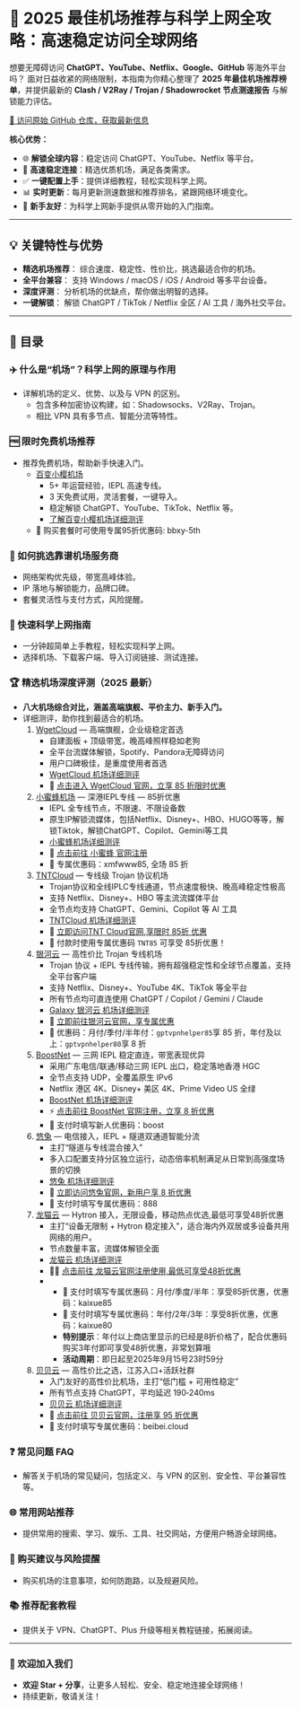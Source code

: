 # 🚀 2025 最佳机场推荐与科学上网全攻略：高速稳定访问全球网络

想要无障碍访问 **ChatGPT、YouTube、Netflix、Google、GitHub** 等海外平台吗？ 面对日益收紧的网络限制，本指南为你精心整理了 **2025 年最佳机场推荐榜单**，并提供最新的 **Clash / V2Ray / Trojan / Shadowrocket 节点测速报告** 与解锁能力评估。

[🔗  访问原始 GitHub 仓库，获取最新信息](https://github.com/chatgpt-helper-tech/airport-access)

**核心优势：**

*   🌐 **解锁全球内容**：稳定访问 ChatGPT、YouTube、Netflix 等平台。
*   🚀 **高速稳定连接**：精选优质机场，满足各类需求。
*   ✅ **一键配置上手**：提供详细教程，轻松实现科学上网。
*   📊 **实时更新**：每月更新测速数据和推荐排名，紧跟网络环境变化。
*   🎉 **新手友好**：为科学上网新手提供从零开始的入门指南。

---

## 💡 关键特性与优势

*   **精选机场推荐**： 综合速度、稳定性、性价比，挑选最适合你的机场。
*   **全平台兼容**： 支持 Windows / macOS / iOS / Android 等多平台设备。
*   **深度评测**： 分析机场的优缺点，帮你做出明智的选择。
*   **一键解锁**： 解锁 ChatGPT / TikTok / Netflix 全区 / AI 工具 / 海外社交平台。

---

## 📖 目录

### ✈️ 什么是“机场”？科学上网的原理与作用
*   详解机场的定义、优势、以及与 VPN 的区别。
    *   包含多种加密协议构建，如：Shadowsocks、V2Ray、Trojan。
    *   相比 VPN 具有多节点、智能分流等特性。

### 🆓 限时免费机场推荐
*   推荐免费机场，帮助新手快速入门。
    *   [百变小樱机场](https://bbxy.xn--cesw6hd3s99f.com/auth/register?code=FFHk)
        *   5+ 年运营经验，IEPL 高速专线。
        *   3 天免费试用，灵活套餐，一键导入。
        *   稳定解锁 ChatGPT、YouTube、TikTok、Netflix 等。
        *   [了解百变小樱机场详细测评](https://gptvpnhelper.com/airport-access/bbxy/)
    *   🎁 购买套餐时可使用专属95折优惠码: bbxy-5th

### 🎯 如何挑选靠谱机场服务商
*   网络架构优先级，带宽高峰体验。
*   IP 落地与解锁能力，品牌口碑。
*   套餐灵活性与支付方式，风险提醒。

### 🚀 快速科学上网指南
*   一分钟超简单上手教程，轻松实现科学上网。
*   选择机场、下载客户端、导入订阅链接、测试连接。

### 🏆 精选机场深度评测（2025 最新）

*   **八大机场综合对比，涵盖高端旗舰、平价主力、新手入门。**
*   详细测评，助你找到最适合的机场。
    1.  [WgetCloud](https://invite.wgetcloud.ltd/auth/register?code=xEgJKS) — 高端旗舰，企业级稳定首选
        *   自建面板 + 顶级带宽，晚高峰照样稳如老狗
        *   全平台流媒体解锁，Spotify、Pandora无障碍访问
        *   用户口碑极佳，是重度使用者首选
        *   [WgetCloud 机场详细测评](https://gptvpnhelper.com/airport-access/wgetcloud/)
        *   🚀 [点击进入 WgetCloud 官网，立享 85 折限时优惠](https://invite.wgetcloud.ltd/auth/register?code=xEgJKS)
    2.  [小蜜蜂机场](https://tangwu095.xmfvipaff01.cc/register?aff=oClLBb5A) — 深港IEPL专线 — 85折优惠
        *   IEPL 全专线节点，不限速、不限设备数
        *   原生IP解锁流媒体，包括Netflix、Disney+、HBO、HUGO等等，解锁Tiktok，解锁ChatGPT、Copilot、Gemini等工具
        *   [小蜜蜂机场详细测评](https://gptvpnhelper.com/airport-access/xmf/)
        *   🐝 [点击前往 小蜜蜂 官网注册](https://tangwu095.xmfvipaff01.cc/register?aff=oClLBb5A)
        *   🐝 专属优惠码：xmfwww85, 全场 85 折
    3.  [TNTCloud](https://tanu095.tntvipaff.cc/#/register?code=7MPbfr89) — 专线级 Trojan 协议机场
        *   Trojan协议和全线IPLC专线通道，节点速度极快、晚高峰稳定性极高
        *   支持 Netflix、Disney+、HBO 等主流流媒体平台
        *   全节点均支持 ChatGPT、Gemini、Copilot 等 AI 工具
        *   [TNTCloud 机场详细测评](https://gptvpnhelper.com/airport-access/tntcloud/)
        *   🦦 [立即访问TNT Cloud官网,享限时 85折 优惠](https://tanu095.tntvipaff.cc/#/register?code=7MPbfr89)
        *   🎁 付款时使用专属优惠码 `TNT85` 可享受 85折优惠！
    4.  [银河云](https://inv03.galaxyaff.cc/register?aff=tcOd0ob7) — 高性价比 Trojan 专线机场
        *   Trojan 协议 + IEPL 专线传输，拥有超强稳定性和全球节点覆盖，支持全平台客户端
        *   支持 Netflix、Disney+、YouTube 4K、TikTok 等全平台
        *   所有节点均可直连使用 ChatGPT / Copilot / Gemini / Claude
        *   [Galaxy 银河云 机场详细测评](https://gptvpnhelper.com/airport-access/yinheyun/)
        *   🚀 [立即前往银河云官网，享专属优惠](https://inv03.galaxyaff.cc/register?aff=tcOd0ob7)
        *   🎁 优惠码：月付/季付/半年付：`gptvpnhelper85`享 85 折，年付及以上：`gptvpnhelper80`享 8 折
    5.  [BoostNet](https://boostnet1.com/register?code=kKMFirlm) — 三网 IEPL 稳定直连，带宽表现优异
        *   采用广东电信/联通/移动三网 IEPL 出口，稳定落地香港 HGC
        *   全节点支持 UDP，全覆盖原生 IPv6
        *   Netflix 港区 4K、Disney+ 美区 4K、Prime Video US 全绿
        *   [BoostNet 机场详细测评](https://gptvpnhelper.com/airport-access/boostnet/)
        *   ⚡ [点击前往 BoostNet 官网注册，立享 8 折优惠](https://boostnet1.com/register?code=kKMFirlm)
        *   🎁 支付时填写新人优惠码：boost
    6.  [悠兔](https://youtu7.shop/register?code=erkQTmbM) — 电信接入，IEPL + 隧道双通道智能分流
        *   主打“隧道与专线混合接入”
        *   多入口配置支持分区独立运行，动态倍率机制满足从日常到高强度场景的切换
        *   [悠兔 机场详细测评](https://gptvpnhelper.com/airport-access/youtu/)
        *   🐰 [立即访问悠兔官网，新用户享 8 折优惠](https://youtu7.shop/register?code=erkQTmbM)
        *   🎁 支付时填写专属优惠码：888
    7.  [龙猫云](https://inv03.lmaff01.cc/register?aff=Y6CVzzEF) — Hytron 接入，无限设备，移动热点优选,最低可享受48折优惠
        *   主打“设备无限制 + Hytron 稳定接入”，适合海内外双居或多设备共用网络的用户。
        *   节点数量丰富，流媒体解锁全面
        *   [龙猫云 机场详细测评](https://gptvpnhelper.com/airport-access/longmaoyun/)
        *   🐱‍🏍 [点击前往 龙猫云官网注册使用,最低可享受48折优惠](https://inv03.lmaff01.cc/register?aff=Y6CVzzEF)
        *   - 🎁 支付时填写专属优惠码：月付/季度/半年：享受85折优惠，优惠码：kaixue85
            - 🎁 支付时填写专属优惠码：年付/2年/3年：享受8折优惠，优惠码：kaixue80
            -  **特别提示**：年付以上商店里显示的已经是8折价格了，配合优惠码购买3年付即可享受48折优惠，非常划算哦
            - **活动周期**：即日起至2025年9月15号23时59分
    8.  [贝贝云](https://beibeilink.top/register?code=Oa86Fbs3) — 高性价比之选，江苏入口+活跃社群
        *   入门友好的高性价比机场，主打“低门槛 + 可用性稳定”
        *   所有节点支持 ChatGPT，平均延迟 190‑240ms
        *   [贝贝云 机场详细测评](https://gptvpnhelper.com/airport-access/bby/)
        *   💸 [点击前往 贝贝云官网，注册享 95 折优惠](https://beibeilink.top/register?code=Oa86Fbs3)
        *   🎁 支付时填写专属优惠码：beibei.cloud

### ❓ 常见问题 FAQ
*   解答关于机场的常见疑问，包括定义、与 VPN 的区别、安全性、平台兼容性等。

### 🌐 常用网站推荐
*   提供常用的搜索、学习、娱乐、工具、社交网站，方便用户畅游全球网络。

### 🔑 购买建议与风险提醒
*   购买机场的注意事项，如何防跑路，以及规避风险。

### 📚 推荐配套教程
*   提供关于 VPN、ChatGPT、Plus 升级等相关教程链接，拓展阅读。

---

### 📢  欢迎加入我们

*   **欢迎 Star + 分享**，让更多人轻松、安全、稳定地连接全球网络！
*   持续更新，敬请关注！